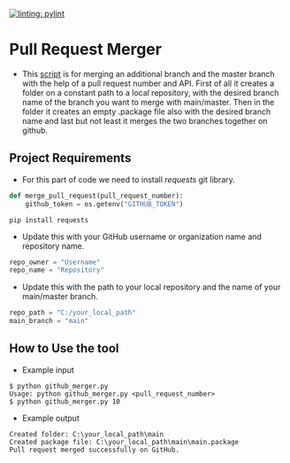 [![linting: pylint](https://img.shields.io/badge/linting-pylint-yellowgreen)](https://github.com/pylint-dev/pylint)

# Pull Request Merger

- This [script](github_merger.py) is for merging an additional branch and the master branch with the help of a pull request number and API.
  First of all it creates a folder on a constant path to a local repository, with the desired branch name of the branch you want to merge with main/master.
  Then in the folder it creates an empty .package file also with the desired branch name and last but not least it merges the two branches together on github.

## Project Requirements

- For this part of code we need to install *requests* git library.
```python
def merge_pull_request(pull_request_number):
    github_token = os.getenv("GITHUB_TOKEN")
```

```
pip install requests
```
- Update this with your GitHub username or organization name and repository name.
```python
repo_owner = "Username"
repo_name = "Repository"
```

- Update this with the path to your local repository and the name of your main/master branch.
```python
repo_path = "C:/your_local_path"
main_branch = "main"
```

## How to Use the tool
- Example input
```
$ python github_merger.py
Usage: python github_merger.py <pull_request_number>
$ python github_merger.py 10
```
- Example output
```
Created folder: C:\your_local_path\main
Created package file: C:\your_local_path\main\main.package
Pull request merged successfully on GitHub.
```
